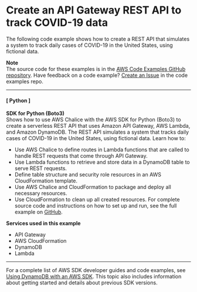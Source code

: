 # Create an API Gateway REST API to track COVID\-19 data<a name="example_cross_ApiGatewayDataTracker_section"></a>

The following code example shows how to create a REST API that simulates a system to track daily cases of COVID\-19 in the United States, using fictional data\.

**Note**  
The source code for these examples is in the [AWS Code Examples GitHub repository](https://github.com/awsdocs/aws-doc-sdk-examples)\. Have feedback on a code example? [Create an Issue](https://github.com/awsdocs/aws-doc-sdk-examples/issues/new/choose) in the code examples repo\. 

------
#### [ Python ]

**SDK for Python \(Boto3\)**  
 Shows how to use AWS Chalice with the AWS SDK for Python \(Boto3\) to create a serverless REST API that uses Amazon API Gateway, AWS Lambda, and Amazon DynamoDB\. The REST API simulates a system that tracks daily cases of COVID\-19 in the United States, using fictional data\. Learn how to:   
+ Use AWS Chalice to define routes in Lambda functions that are called to handle REST requests that come through API Gateway\.
+ Use Lambda functions to retrieve and store data in a DynamoDB table to serve REST requests\.
+ Define table structure and security role resources in an AWS CloudFormation template\.
+ Use AWS Chalice and CloudFormation to package and deploy all necessary resources\.
+ Use CloudFormation to clean up all created resources\.
 For complete source code and instructions on how to set up and run, see the full example on [GitHub](https://github.com/awsdocs/aws-doc-sdk-examples/tree/main/python/cross_service/apigateway_covid-19_tracker)\.   

**Services used in this example**
+ API Gateway
+ AWS CloudFormation
+ DynamoDB
+ Lambda

------

For a complete list of AWS SDK developer guides and code examples, see [Using DynamoDB with an AWS SDK](sdk-general-information-section.md)\. This topic also includes information about getting started and details about previous SDK versions\.